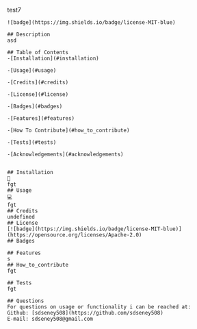test7

    ![badge](https://img.shields.io/badge/license-MIT-blue)

    ## Description
    asd

    ## Table of Contents
    -[Installation](#installation)

    -[Usage](#usage)

    -[Credits](#credits)

    -[License](#license)

    -[Badges](#badges)

    -[Features](#features)

    -[How To Contribute](#how_to_contribute)

    -[Tests](#tests)

    -[Acknowledgements](#acknowledgements)


    ## Installation
    💾
    fgt
    ## Usage
    💻
    fgt
    ## Credits
    undefined
    ## License
    [![badge](https://img.shields.io/badge/license-MIT-blue)](https://opensource.org/licenses/Apache-2.0)
    ## Badges

    ## Features
    s
    ## How_to_contribute
    fgt

    ## Tests
    fgt

    ## Questions
    For questions on usage or functionality i can be reached at:
    Github: [sdseney508](https://github.com/sdseney508)
    E-mail: sdseney508@gmail.com
    
